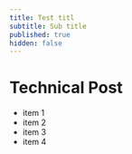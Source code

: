 ```yaml
---
title: Test titl
subtitle: Sub title
published: true
hidden: false
---
```

# Technical Post

* item 1
* item 2
* item 3
* item 4
